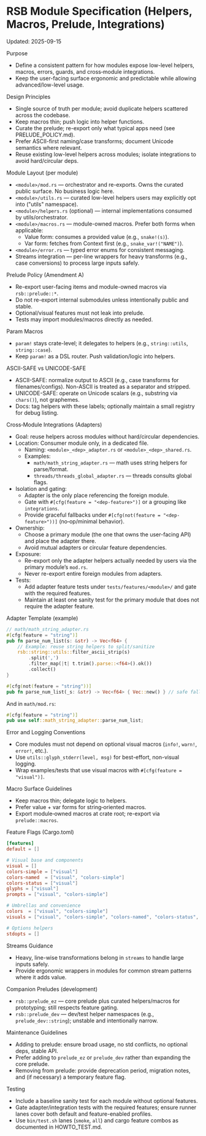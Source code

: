 # RSB Module Specification (Helpers, Macros, Prelude, Integrations)

Updated: 2025-09-15

Purpose
- Define a consistent pattern for how modules expose low-level helpers, macros, errors, guards, and cross‑module integrations.
- Keep the user-facing surface ergonomic and predictable while allowing advanced/low-level usage.

Design Principles
- Single source of truth per module; avoid duplicate helpers scattered across the codebase.
- Keep macros thin; push logic into helper functions.
- Curate the prelude; re-export only what typical apps need (see PRELUDE_POLICY.md).
- Prefer ASCII-first naming/case transforms; document Unicode semantics where relevant.
- Reuse existing low-level helpers across modules; isolate integrations to avoid hard/circular deps.

Module Layout (per module)
- `<module>/mod.rs` — orchestrator and re-exports. Owns the curated public surface. No business logic here.
- `<module>/utils.rs` — curated low-level helpers users may explicitly opt into ("utils" namespace).
- `<module>/helpers.rs` (optional) — internal implementations consumed by utils/orchestrator.
- `<module>/macros.rs` — module-owned macros. Prefer both forms when applicable:
  - Value form: consumes a provided value (e.g., `snake!(s)`).
  - Var form: fetches from Context first (e.g., `snake_var!("NAME")`).
- `<module>/error.rs` — typed error enums for consistent messaging.
- Streams integration — per-line wrappers for heavy transforms (e.g., case conversions) to process large inputs safely.

Prelude Policy (Amendment A)
- Re-export user-facing items and module-owned macros via `rsb::prelude::*`.
- Do not re-export internal submodules unless intentionally public and stable.
- Optional/visual features must not leak into prelude.
- Tests may import modules/macros directly as needed.

Param Macros
- `param!` stays crate-level; it delegates to helpers (e.g., `string::utils`, `string::case`).
- Keep `param!` as a DSL router. Push validation/logic into helpers.

ASCII-SAFE vs UNICODE-SAFE
- ASCII-SAFE: normalize output to ASCII (e.g., case transforms for filenames/configs). Non-ASCII is treated as a separator and stripped.
- UNICODE-SAFE: operate on Unicode scalars (e.g., substring via `chars()`), not graphemes.
- Docs: tag helpers with these labels; optionally maintain a small registry for debug listing.

Cross‑Module Integrations (Adapters)
- Goal: reuse helpers across modules without hard/circular dependencies.
- Location: Consumer module only, in a dedicated file.
  - Naming: `<module>_<dep>_adapter.rs` or `<module>_<dep>_shared.rs`.
  - Examples:
    - `math/math_string_adapter.rs` — math uses string helpers for parse/format.
    - `threads/threads_global_adapter.rs` — threads consults global flags.
- Isolation and gating:
  - Adapter is the only place referencing the foreign module.
  - Gate with `#[cfg(feature = "<dep-feature>")]` or a grouping like `integrations`.
  - Provide graceful fallbacks under `#[cfg(not(feature = "<dep-feature>"))]` (no‑op/minimal behavior).
- Ownership:
  - Choose a primary module (the one that owns the user-facing API) and place the adapter there.
  - Avoid mutual adapters or circular feature dependencies.
- Exposure:
  - Re-export only the adapter helpers actually needed by users via the primary module’s `mod.rs`.
  - Never re-export entire foreign modules from adapters.
- Tests:
  - Add adapter feature tests under `tests/features/<module>/` and gate with the required features.
  - Maintain at least one sanity test for the primary module that does not require the adapter feature.

Adapter Template (example)
```rust
// math/math_string_adapter.rs
#[cfg(feature = "string")]
pub fn parse_num_list(s: &str) -> Vec<f64> {
    // Example: reuse string helpers to split/sanitize
    rsb::string::utils::filter_ascii_strip(s)
        .split(',')
        .filter_map(|t| t.trim().parse::<f64>().ok())
        .collect()
}

#[cfg(not(feature = "string"))]
pub fn parse_num_list(_s: &str) -> Vec<f64> { Vec::new() } // safe fallback
```
And in `math/mod.rs`:
```rust
#[cfg(feature = "string")]
pub use self::math_string_adapter::parse_num_list;
```

Error and Logging Conventions
- Core modules must not depend on optional visual macros (`info!`, `warn!`, `error!`, etc.).
- Use `utils::glyph_stderr(level, msg)` for best-effort, non-visual logging.
- Wrap examples/tests that use visual macros with `#[cfg(feature = "visual")]`.

Macro Surface Guidelines
- Keep macros thin; delegate logic to helpers.
- Prefer value + var forms for string‑oriented macros.
- Export module‑owned macros at crate root; re-export via `prelude::macros`.

Feature Flags (Cargo.toml)
```toml
[features]
default = []

# Visual base and components
visual = []
colors-simple = ["visual"]
colors-named  = ["visual", "colors-simple"]
colors-status = ["visual"]
glyphs = ["visual"]
prompts = ["visual", "colors-simple"]

# Umbrellas and convenience
colors  = ["visual", "colors-simple"]
visuals = ["visual", "colors-simple", "colors-named", "colors-status", "glyphs", "prompts"]

# Options helpers
stdopts = []
```

Streams Guidance
- Heavy, line-wise transformations belong in `streams` to handle large inputs safely.
- Provide ergonomic wrappers in modules for common stream patterns where it adds value.

Companion Preludes (development)
- `rsb::prelude_ez` — core prelude plus curated helpers/macros for prototyping; still respects feature gating.
- `rsb::prelude_dev` — dev/test helper namespaces (e.g., `prelude_dev::string`); unstable and intentionally narrow.

Maintenance Guidelines
- Adding to prelude: ensure broad usage, no std conflicts, no optional deps, stable API.
- Prefer adding to `prelude_ez` or `prelude_dev` rather than expanding the core prelude.
- Removing from prelude: provide deprecation period, migration notes, and (if necessary) a temporary feature flag.

Testing
- Include a baseline sanity test for each module without optional features.
- Gate adapter/integration tests with the required features; ensure runner lanes cover both default and feature-enabled profiles.
- Use `bin/test.sh` lanes (`smoke`, `all`) and cargo feature combos as documented in HOWTO_TEST.md.

